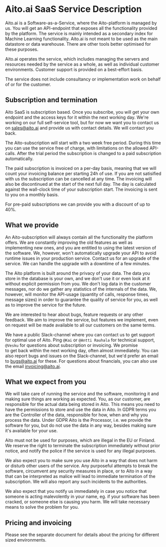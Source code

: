# Aito.ai SaaS Service Description

Aito.ai is a Software-as-a-Service, where the Aito-platform is managed by us. 
You will get an API-endpoint that exposes all the functionality provided by the platform. The service is 
mainly intended as a secondary index for Machine Learning functionality. Aito.ai is not meant to be used as the main datastore 
or data warehouse. There are other tools better optimised for these purposes. 

Aito.ai operates the service, which includes managing the servers and resources needed by the service as a whole, 
as well as individual customer environments. Customer support is provided on a best-effort basis.  

The service does not include consultancy or implementation work on behalf of or for the customer.

## Subscription and termination
Aito SaaS is subscription based. Once you subscribe, you will get your own endpoint and the access keys for it 
within the next working day. We're working on our full self-service tool, but for now we want you to contact 
us on sales@aito.ai and provide us with contact details. We will contact you back. 

The Aito-subscription will start with a two week free period. During this time you can use the service 
free of charge, with limitations on the allowed API-calls. 
After the trial period the subscription is changed to a paid subscription automatically. 

The paid subscription is invoiced on a per-day basis, meaning that we will count your invoicing balance per starting 
24h of use. If you are not satisified with us the subscription can be cancelled at any time. 
The invoicing will also be discontinued at 
the start of the next full day. The day is calculated against the wall-clock time of your subscription start. 
The invoicing is sent to you on a monthly basis. 

For pre-paid subscriptions we can provide you with a discount of up to 40%. 


## What we provide 
An Aito-subscription will always contain all the functionality the platform offers. We are constantly improving the old
features as well as implementing new ones, and you are entitled to using the latest version of the software. We, however, 
won't automatically upgrade your API to avoid runtime issues in your production service. Contact us for an upgrade 
of the service. We can handle the upgrade with a downtime of a few minutes. 

The Aito platform is built around the privacy of your data. The data you store in the database is your own, and 
we don't use it or even look at it without explicit permission from you. We don't log data in the customer
messages, nor do we gather any statistics of the internals of the data. We, however, will monitor the API-usage 
(quantity of calls, response times, message sizes) in order to guarantee the quality of service for you, as well 
as to improve the service for the future.

We are interested to hear about bugs, feature requests or any other feedback. We aim to improve the service, but 
features we implement, even on request will be made available to all our customers on the same terms. 

We have a public Slack-channel where you can contact us to get support for optimal use of Aito. Ping `@Kai` 
or `@Antti Rauhala` for technical support, `@Vesku` for questions about subscription or invoicing. We promise  
to get back within the next working day, often almost immediately. 
You can also report bugs and issues on the Slack-channel, but we'd prefer an email to bugs@aito.ai for these. 
For questions about financials, you can also use the email invoicing@aito.ai. 

## What we expect from you
We will take care of running the service and the software, monitoring it and making sure things are working as 
expected. You, as our customer, are responsible for the actual data being stored in Aito. This means you need to 
have the permissions to store and use the data in Aito. In GDPR terms you are the Controller of the data, 
responsible for how, when and why you process the data. Under GDPR Aito is the Processor, i.e. we provide
the software for you, but do not use the data in any way, besides making sure it's available for your use. 

Aito must not be used for purposes, which are illegal in the EU or Finland. We reserve the right to terminate 
the subscription immediately without prior notice, and notify the police if the service is used for any illegal
purposes. 

We also expect you to make sure you use Aito in a way that does not harm or disturb other users of the service. 
Any purposeful attempts to break the software, circumvent any security measures in place, or to Aito in a 
way that can be interpreted as malice will lead to immediate termination of the subscription. We will also 
report any such incidents to the authorities. 

We also expect that you notify us immediately in case you notice that someone is acting malevolently in your 
name, eg. if your software has been cracked, or someone else is causing you harm. We will take necessary means 
to solve the problem for you. 

## Pricing and invoicing
Please see the separate document for details about the pricing for different sized environments. 
